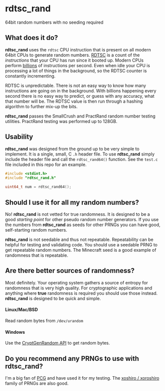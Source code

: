 # rdtsc_rand

64bit random numbers with no seeding required

## What does it do?

**rdtsc_rand** uses the `rdtsc` CPU instruction that is present on all modern
64bit CPUs to generate random numbers.
[RDTSC](https://en.wikipedia.org/wiki/Time_Stamp_Counter) is a count of the
_instructions_ that your CPU has run since it booted up. Modern CPUs perform
[billions](https://en.wikipedia.org/wiki/Instructions_per_second#CPU_results)
of instructions per second. Even when idle your CPU is processing a lot of
things in the background, so the RDTSC counter is constantly incrementing.

RDTSC is unpredictable. There is not an easy way to know how many
instructions are going on in the background. With billions happening
every second there is no easy way to predict, or guess with any accuracy,
what that number will be. The RDTSC value is then run through a hashing
algorithm to further mix-up the bits.

**rdtsc_rand** passes the SmallCrush and PractRand random number testing
utilities. PractRand testing was performed up to 128GB.

## Usability

**rdtsc_rand** was designed from the ground up to be very simple to
implement. It is a single, small, C `.h` header file. To use **rdtsc_rand**
simply include the header file and call the `rdtsc_rand64()` function. See
the `test.c` file included in this repo for an example.

```c
#include <stdint.h>
#include "rdtsc_rand.h"

uint64_t num = rdtsc_rand64();
```

## Should I use it for all my random numbers?

No! **rdtsc_rand** is not vetted for true randomness. It is designed to be
a good _starting point_ for other pseudo random number generators. If you
use the numbers from **rdtsc_rand** as seeds for other PRNGs you can have
good, self-starting random numbers.

**rdtsc_rand** is not seedable and thus not repeatable. Repeatability can
be helpful for testing and validating code. You should use a seedable PRNG
to get repeatable random numbers. The Minecraft seed is a good example of
randomness that is repeatable.

## Are there better sources of randomness?

Most definitely. Your operating system gathers a source of entropy for
randomness that is very high quality. For cryptographic applications
and anything where **true** randomness is required you should use those
instead. **rdtsc_rand** is designed to be quick and simple.

#### Linux/Mac/BSD

Read random bytes from `/dev/urandom`

#### Windows

Use the [CryptGenRandom API](https://learn.microsoft.com/en-us/windows/win32/api/wincrypt/nf-wincrypt-cryptgenrandom)
to get random bytes.

## Do you recommend any PRNGs to use with rdtsc_rand?

I'm a big fan of [PCG](https://www.pcg-random.org/) and have
used it for my testing. The [xoshiro / xoroshiro](https://prng.di.unimi.it/)
family of PRNGs are also good.
